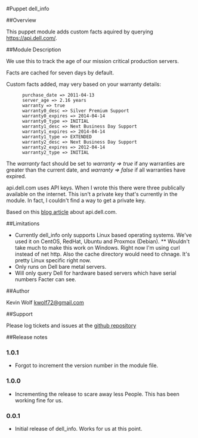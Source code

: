 #Puppet dell_info

##Overview

This puppet module adds custom facts aquired by querying https://api.dell.com/.

##Module Description

We use this to track the age of our mission critical production servers. 

Facts are cached for seven days by default.

Custom facts added, may very based on your warranty details:

```
      purchase_date => 2011-04-13
      server_age => 2.16 years
      warranty => true
      warranty0_desc => Silver Premium Support
      warranty0_expires => 2014-04-14
      warranty0_type => INITIAL
      warranty1_desc => Next Business Day Support
      warranty1_expires => 2014-04-14
      warranty1_type => EXTENDED
      warranty2_desc => Next Business Day Support
      warranty2_expires => 2012-04-14
      warranty2_type => INITIAL
```

The _warranty_ fact should be set to _warranty => true_ if any warranties are greater than the current date, and _warranty => false_ if all warranties have expired.

api.dell.com uses API keys.  When I wrote this there were three publically available on the internet.  This isn't a private key that's currently in the module.  In fact, I couldn't find a way to get a private key.

Based on this [blog article](http://ocdnix.wordpress.com/2013/02/28/pulling-warranty-details-from-api-dell-com/) about api.dell.com. 


##Limitations

* Currently dell_info only supports Linux based operating systems.  We've used it on CentOS, RedHat, Ubuntu and Proxmox (Debian).
** Wouldn't take much to make this work on Windows.  Right now I'm using curl instead of net http.  Also the cache directory would need to chnage. It's pretty Linux specific right now.
* Only runs on Dell bare metal servers.
* Will only query Dell for hardware based servers which have serial numbers Facter can see.

##Author

Kevin Wolf
kwolf72@gmail.com

##Support

Please log tickets and issues at the [github repository](https://github.com/kwolf/dell_info/issues)

##Release notes

### 1.0.1
* Forgot to increment the version number in the module file.

### 1.0.0

* Incrementing the release to scare away less People.  This has been working fine for us.

### 0.0.1

* Initial release of dell_info.  Works for us at this point.


